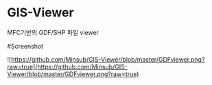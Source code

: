 # GIS-Viewer

MFC기반의 GDF/SHP 파일 viewer

#Screenshot

![https://github.com/Minsub/GIS-Viewer/blob/master/GDFviewer.png?raw=true](https://github.com/Minsub/GIS-Viewer/blob/master/GDFviewer.png?raw=true)
